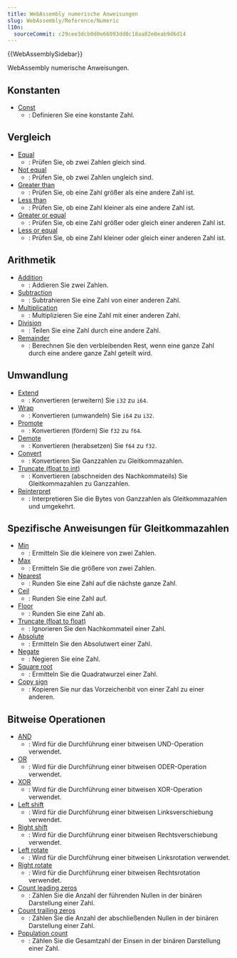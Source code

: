 ```yaml
---
title: WebAssembly numerische Anweisungen
slug: WebAssembly/Reference/Numeric
l10n:
  sourceCommit: c29cee3dcb0d0e66093dd0c18aa82e0eab9d6d14
---
```


{{WebAssemblySidebar}}

WebAssembly numerische Anweisungen.

## Konstanten

- [Const](/de/docs/WebAssembly/Reference/Numeric/Const)
  - : Definieren Sie eine konstante Zahl.

## Vergleich

- [Equal](/de/docs/WebAssembly/Reference/Numeric/Equal)
  - : Prüfen Sie, ob zwei Zahlen gleich sind.
- [Not equal](/de/docs/WebAssembly/Reference/Numeric/Not_equal)
  - : Prüfen Sie, ob zwei Zahlen ungleich sind.
- [Greater than](/de/docs/WebAssembly/Reference/Numeric/Greater_than)
  - : Prüfen Sie, ob eine Zahl größer als eine andere Zahl ist.
- [Less than](/de/docs/WebAssembly/Reference/Numeric/Less_than)
  - : Prüfen Sie, ob eine Zahl kleiner als eine andere Zahl ist.
- [Greater or equal](/de/docs/WebAssembly/Reference/Numeric/Greater_or_equal)
  - : Prüfen Sie, ob eine Zahl größer oder gleich einer anderen Zahl ist.
- [Less or equal](/de/docs/WebAssembly/Reference/Numeric/Less_or_equal)
  - : Prüfen Sie, ob eine Zahl kleiner oder gleich einer anderen Zahl ist.

## Arithmetik

- [Addition](/de/docs/WebAssembly/Reference/Numeric/Addition)
  - : Addieren Sie zwei Zahlen.
- [Subtraction](/de/docs/WebAssembly/Reference/Numeric/Subtraction)
  - : Subtrahieren Sie eine Zahl von einer anderen Zahl.
- [Multiplication](/de/docs/WebAssembly/Reference/Numeric/Multiplication)
  - : Multiplizieren Sie eine Zahl mit einer anderen Zahl.
- [Division](/de/docs/WebAssembly/Reference/Numeric/Division)
  - : Teilen Sie eine Zahl durch eine andere Zahl.
- [Remainder](/de/docs/WebAssembly/Reference/Numeric/Remainder)
  - : Berechnen Sie den verbleibenden Rest, wenn eine ganze Zahl durch eine andere ganze Zahl geteilt wird.

## Umwandlung

- [Extend](/de/docs/WebAssembly/Reference/Numeric/Extend)
  - : Konvertieren (erweitern) Sie `i32` zu `i64`.
- [Wrap](/de/docs/WebAssembly/Reference/Numeric/Wrap)
  - : Konvertieren (umwandeln) Sie `i64` zu `i32`.
- [Promote](/de/docs/WebAssembly/Reference/Numeric/Promote)
  - : Konvertieren (fördern) Sie `f32` zu `f64`.
- [Demote](/de/docs/WebAssembly/Reference/Numeric/Demote)
  - : Konvertieren (herabsetzen) Sie `f64` zu `f32`.
- [Convert](/de/docs/WebAssembly/Reference/Numeric/Convert)
  - : Konvertieren Sie Ganzzahlen zu Gleitkommazahlen.
- [Truncate (float to int)](/de/docs/WebAssembly/Reference/Numeric/Truncate_float_to_int)
  - : Konvertieren (abschneiden des Nachkommateils) Sie Gleitkommazahlen zu Ganzzahlen.
- [Reinterpret](/de/docs/WebAssembly/Reference/Numeric/Reinterpret)
  - : Interpretieren Sie die Bytes von Ganzzahlen als Gleitkommazahlen und umgekehrt.

## Spezifische Anweisungen für Gleitkommazahlen

- [Min](/de/docs/WebAssembly/Reference/Numeric/Min)
  - : Ermitteln Sie die kleinere von zwei Zahlen.
- [Max](/de/docs/WebAssembly/Reference/Numeric/Max)
  - : Ermitteln Sie die größere von zwei Zahlen.
- [Nearest](/de/docs/WebAssembly/Reference/Numeric/Nearest)
  - : Runden Sie eine Zahl auf die nächste ganze Zahl.
- [Ceil](/de/docs/WebAssembly/Reference/Numeric/Ceil)
  - : Runden Sie eine Zahl auf.
- [Floor](/de/docs/WebAssembly/Reference/Numeric/Floor)
  - : Runden Sie eine Zahl ab.
- [Truncate (float to float)](/de/docs/WebAssembly/Reference/Numeric/Truncate_float_to_float)
  - : Ignorieren Sie den Nachkommateil einer Zahl.
- [Absolute](/de/docs/WebAssembly/Reference/Numeric/Absolute)
  - : Ermitteln Sie den Absolutwert einer Zahl.
- [Negate](/de/docs/WebAssembly/Reference/Numeric/Negate)
  - : Negieren Sie eine Zahl.
- [Square root](/de/docs/WebAssembly/Reference/Numeric/Square_root)
  - : Ermitteln Sie die Quadratwurzel einer Zahl.
- [Copy sign](/de/docs/WebAssembly/Reference/Numeric/Copy_sign)
  - : Kopieren Sie nur das Vorzeichenbit von einer Zahl zu einer anderen.

## Bitweise Operationen

- [AND](/de/docs/WebAssembly/Reference/Numeric/AND)
  - : Wird für die Durchführung einer bitweisen UND-Operation verwendet.
- [OR](/de/docs/WebAssembly/Reference/Numeric/OR)
  - : Wird für die Durchführung einer bitweisen ODER-Operation verwendet.
- [XOR](/de/docs/WebAssembly/Reference/Numeric/XOR)
  - : Wird für die Durchführung einer bitweisen XOR-Operation verwendet.
- [Left shift](/de/docs/WebAssembly/Reference/Numeric/Left_shift)
  - : Wird für die Durchführung einer bitweisen Linksverschiebung verwendet.
- [Right shift](/de/docs/WebAssembly/Reference/Numeric/Right_shift)
  - : Wird für die Durchführung einer bitweisen Rechtsverschiebung verwendet.
- [Left rotate](/de/docs/WebAssembly/Reference/Numeric/Left_rotate)
  - : Wird für die Durchführung einer bitweisen Linksrotation verwendet.
- [Right rotate](/de/docs/WebAssembly/Reference/Numeric/Right_rotate)
  - : Wird für die Durchführung einer bitweisen Rechtsrotation verwendet.
- [Count leading zeros](/de/docs/WebAssembly/Reference/Numeric/Count_leading_zeros)
  - : Zählen Sie die Anzahl der führenden Nullen in der binären Darstellung einer Zahl.
- [Count trailing zeros](/de/docs/WebAssembly/Reference/Numeric/Count_trailing_zeros)
  - : Zählen Sie die Anzahl der abschließenden Nullen in der binären Darstellung einer Zahl.
- [Population count](/de/docs/WebAssembly/Reference/Numeric/Population_count)
  - : Zählen Sie die Gesamtzahl der Einsen in der binären Darstellung einer Zahl.
